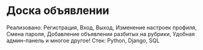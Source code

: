 # Доска объявлении
Реализовано: Регистрация, Вход, Выход, Изменение настроек профиля, Смена пароля, Добавление объявлении разбитых на рубрики, Удобная админ-панель и многое другое!
Стек: Python, Django, SQL

